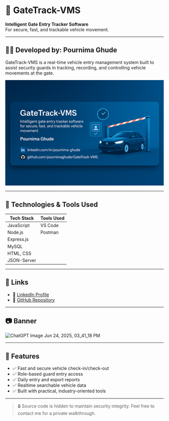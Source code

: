 # 🚗 GateTrack-VMS

**Intelligent Gate Entry Tracker Software**  
For secure, fast, and trackable vehicle movement.

---

## 👩‍💻 Developed by: **Pournima Ghude**

GateTrack-VMS is a real-time vehicle entry management system built to assist security guards in tracking, recording, and controlling vehicle movements at the gate.

![Banner](https://raw.githubusercontent.com/pournimaghude/GateTrack-VMS/readme-only/banner.png)

---

## 🔧 Technologies & Tools Used

| Tech Stack     | Tools Used        |
|----------------|-------------------|
| JavaScript     | VS Code           |
| Node.js        | Postman           |
| Express.js     |                   |
| MySQL          |                   |
| HTML, CSS      |                   |
| JSON-Server    |                   |

---

## 🔗 Links

- 🔹 [LinkedIn Profile](https://www.linkedin.com/in/pournima-ghude-822546202/)
- 🔹 [GitHub Repository](https://github.com/pournimaghude/GateTrack-VMS)

---

## 📷 Banner

![ChatGPT Image Jun 24, 2025, 03_41_18 PM](https://github.com/user-attachments/assets/75f077f4-5200-454c-a82e-c3407c139616)

---

## 📌 Features

- ✅ Fast and secure vehicle check-in/check-out
- ✅ Role-based guard entry access
- ✅ Daily entry and export reports
- ✅ Realtime searchable vehicle data
- ✅ Built with practical, industry-oriented tools

---

> 🔒 Source code is hidden to maintain security integrity. Feel free to contact me for a private walkthrough.
